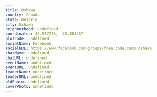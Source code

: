 ```yaml
---
title: Oshawa
country: Canada
state: Ontario
city: Oshawa
neighborhood: undefined
coordinates: 43.917276, -78.861487
plusCode: undefined
socialName: Facebook
socialURL: https://www.facebook.com/groups/free.code.camp.oshawa
chatName: undefined
chatURL: undefined
eventName: undefined
eventURL: undefined
leaderName: undefined
leaderURL: undefined
oldPhoto: undefined
coverPhoto: undefined
---
```

